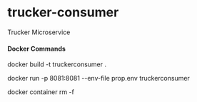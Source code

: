 # trucker-consumer
Trucker Microservice


#### Docker Commands

docker build -t truckerconsumer .

docker run -p 8081:8081 --env-file prop.env truckerconsumer

docker container rm -f 

